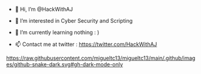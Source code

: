 - 👋 Hi, I’m @HackWithAJ
- 👀 I’m interested in Cyber Security and Scripting
- 🌱 I’m currently learning nothing : )

- 📫 Contact me at twitter : https://twitter.com/HackWithAJ

https://raw.githubusercontent.com/migueltc13/migueltc13/main/.github/images/github-snake-dark.svg#gh-dark-mode-only


